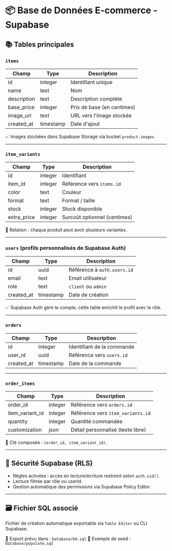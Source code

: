 
# 📦 Base de Données E-commerce - Supabase

## 📚 Tables principales

### `items`
| Champ       | Type         | Description                          |
|-------------|--------------|--------------------------------------|
| id          | integer      | Identifiant unique                   |
| name        | text         | Nom                                  |
| description | text         | Description complète                 |
| base_price  | integer      | Prix de base (en centimes)           |
| image_url   | text         | URL vers l'image stockée             |
| created_at  | timestamp    | Date d'ajout                         |

✅ Images stockées dans Supabase Storage via bucket `product-images`.

---

### `item_variants`
| Champ       | Type         | Description                          |
|-------------|--------------|--------------------------------------|
| id          | integer      | Identifiant                          |
| item_id     | integer      | Référence vers `items.id`            |
| color       | text         | Couleur                              |
| format      | text         | Format / taille                      |
| stock       | integer      | Stock disponible                     |
| extra_price | integer      | Surcoût optionnel (centimes)        |

🔗 Relation : chaque produit peut avoir plusieurs variantes.

---

### `users` (profils personnalisés de Supabase Auth)
| Champ       | Type         | Description                          |
|-------------|--------------|--------------------------------------|
| id          | uuid         | Référence à `auth.users.id`          |
| email       | text         | Email utilisateur                    |
| role        | text         | `client` ou `admin`                  |
| created_at  | timestamp    | Date de création                     |

✅ Supabase Auth gère le compte, cette table enrichit le profil avec le rôle.

---

### `orders`
| Champ       | Type         | Description                          |
|-------------|--------------|--------------------------------------|
| id          | integer      | Identifiant de la commande           |
| user_id     | uuid         | Référence vers `users.id`            |
| created_at  | timestamp    | Date de la commande                  |

---

### `order_items`
| Champ         | Type     | Description                               |
|---------------|----------|-------------------------------------------|
| order_id      | integer  | Référence vers `orders.id`                |
| item_variant_id | integer | Référence vers `item_variants.id`         |
| quantity      | integer  | Quantité commandée                        |
| customization | json     | Détail personnalisé (texte libre)         |

🔑 Clé composée : `(order_id, item_variant_id)`.

---

## 🔐 Sécurité Supabase (RLS)
- Règles activées : accès en lecture/écriture restreint selon `auth.uid()`.
- Lecture filtrée par rôle ou userId.
- Gestion automatique des permissions via Supabase Policy Editor.

---

## 🗃️ Fichier SQL associé
Fichier de création automatique exportable via `Table Editor` ou CLI Supabase.

📁 Export prévu dans : `Database/bd.sql`
📁 Exemple de seed : `Database/populate.sql`
